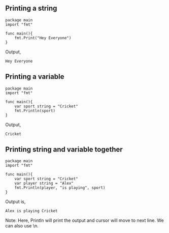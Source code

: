 ## Printing a string ##

```
package main
import "fmt"

func main(){
    fmt.Print("Hey Everyone")
}
```
Output,
```
Hey Everyone
```

## Printing a variable ## 

```
package main
import "fmt"

func main(){
    var sport string = "Cricket"
    fmt.Println(sport)
}
```
Output,
```
Cricket
```

## Printing string and variable together ##

```
package main
import "fmt"

func main(){
    var sport string = "Cricket"
    var player string = "Alex"
    fmt.Println(player, "is playing", sport)
}
```
Output is, 
```
Alex is playing Cricket
```
Note: Here, Println will print the output and cursor will move to next line. We can also use \n.



